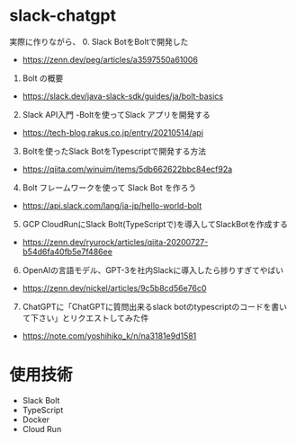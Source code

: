 # slack-chatgpt
実際に作りながら、
0. Slack BotをBoltで開発した
  - https://zenn.dev/peg/articles/a3597550a61006
1. Bolt の概要
  - https://slack.dev/java-slack-sdk/guides/ja/bolt-basics
2. Slack API入門 -Boltを使ってSlack アプリを開発する
  - https://tech-blog.rakus.co.jp/entry/20210514/api
3. Boltを使ったSlack BotをTypescriptで開発する方法
  - https://qiita.com/winuim/items/5db662622bbc84ecf92a
4. Bolt フレームワークを使って Slack Bot を作ろう
  - https://api.slack.com/lang/ja-jp/hello-world-bolt
5. GCP CloudRunにSlack Bolt(TypeScriptで)を導入してSlackBotを作成する
  - https://zenn.dev/ryurock/articles/qiita-20200727-b54d6fa40fb5e7f486ee
6. OpenAIの言語モデル、GPT-3を社内Slackに導入したら捗りすぎてやばい
  - https://zenn.dev/nickel/articles/9c5b8cd56e76c0
7. ChatGPTに「ChatGPTに質問出来るslack botのtypescriptのコードを書いて下さい」とリクエストしてみた件
  - https://note.com/yoshihiko_k/n/na3181e9d1581

# 使用技術
- Slack Bolt
- TypeScript
- Docker
- Cloud Run